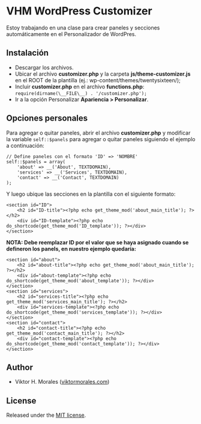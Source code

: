# VHM WordPress Customizer

Estoy trabajando en una clase para crear paneles y secciones automáticamente en el Personalizador de WordPres.

## Instalación
* Descargar los archivos.
* Ubicar el archivo **customizer.php** y la carpeta **js/theme-customizer.js** en el ROOT de la plantilla (ej.: wp-content/themes/twentysixteen/);
* Incluir **customizer.php** en el archivo **functions.php**: `require(dirname(\__FILE\__) . '/customizer.php');`
* Ir a la opción Personalizar **Apariencia > Personalizar**.

## Opciones personales
Para agregar o quitar paneles, abrir el archivo **customizer.php** y modificar la variable `self::$panels` para agregar o quitar paneles siguiendo el ejemplo a continuación:

```
// Define paneles con el formato 'ID' => 'NOMBRE'
self::$panels = array(
	'about' => __('About', TEXTDOMAIN),
	'services' => __('Services', TEXTDOMAIN),
	'contact' => __('Contact', TEXTDOMAIN)
);
```

Y luego ubique las secciones en la plantilla con el siguiente formato:

```
<section id="ID">
	<h2 id="ID-title"><?php echo get_theme_mod('about_main_title'); ?></h2>	
	<div id="ID-template"><?php echo do_shortcode(get_theme_mod('ID_template')); ?></div>
</section>
```
**NOTA: Debe reemplazar ID por el valor que se haya asignado cuando se defineron los panels, en nuestro ejemplo quedaría:**

```
<section id="about">
	<h2 id="about-title"><?php echo get_theme_mod('about_main_title'); ?></h2>	
	<div id="about-template"><?php echo do_shortcode(get_theme_mod('about_template')); ?></div>
</section>
<section id="services">
	<h2 id="services-title"><?php echo get_theme_mod('services_main_title'); ?></h2>	
	<div id="services-template"><?php echo do_shortcode(get_theme_mod('services_template')); ?></div>
</section>
<section id="contact">
	<h2 id="contact-title"><?php echo get_theme_mod('contact_main_title'); ?></h2>	
	<div id="contact-template"><?php echo do_shortcode(get_theme_mod('contact_template')); ?></div>
</section>
```

## Author
* Viktor H. Morales ([viktormorales.com](http://viktormorales.com))

## License
Released under the [MIT license](http://www.opensource.org/licenses/MIT).
